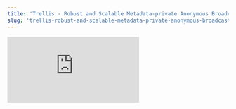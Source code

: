 ```yaml
---
title: 'Trellis - Robust and Scalable Metadata-private Anonymous Broadcast'
slug: 'trellis-robust-and-scalable-metadata-private-anonymous-broadcast'
---
```


![](https://static.meri.garden/91eacbd2167509225a76028b1e011988.pdf)
